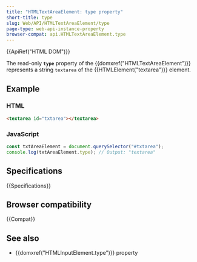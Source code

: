 ```yaml
---
title: "HTMLTextAreaElement: type property"
short-title: type
slug: Web/API/HTMLTextAreaElement/type
page-type: web-api-instance-property
browser-compat: api.HTMLTextAreaElement.type
---
```


{{ApiRef("HTML DOM")}}

The read-only **`type`** property of the {{domxref("HTMLTextAreaElement")}} represents a string `textarea` of the {{HTMLElement("textarea")}} element.

## Example

### HTML

```html
<textarea id="txtarea"></textarea>
```

### JavaScript

```js
const txtAreaElement = document.querySelector("#txtarea");
console.log(txtAreaElement.type); // Output: "textarea"
```

## Specifications

{{Specifications}}

## Browser compatibility

{{Compat}}

## See also

- {{domxref("HTMLInputElement.type")}} property
